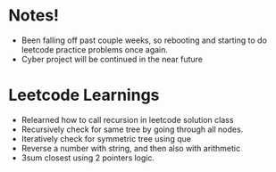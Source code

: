# Notes! 
- Been falling off past couple weeks, so rebooting and starting to do leetcode practice problems once again. 
- Cyber project will be continued in the near future


# Leetcode Learnings
- Relearned how to call recursion in leetcode solution class
- Recursively check for same tree by going through all nodes.
- Iteratively check for symmetric tree using que
- Reverse a number with string, and then also with arithmetic
- 3sum  closest using 2 pointers logic.